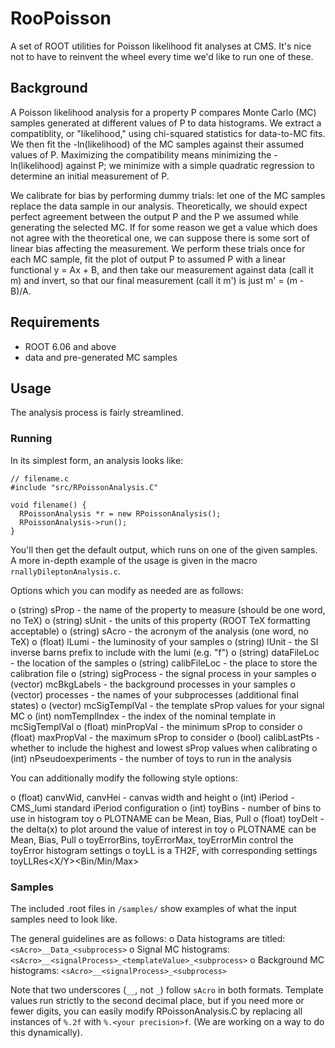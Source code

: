 # RooPoisson
A set of ROOT utilities for Poisson likelihood fit analyses at CMS. It's nice 
not to have to reinvent the wheel every time we'd like to run one of these.

## Background
A Poisson likelihood analysis for a property P compares Monte Carlo (MC) samples 
generated at different values of P to data histograms. We extract a compatiblity,
or "likelihood," using chi-squared statistics for data-to-MC fits. We then fit
the -ln(likelihood) of the MC samples against their assumed values of P. 
Maximizing the compatibility means minimizing the -ln(likelihood) against P; we
minimize with a simple quadratic regression to determine an initial measurement
of P.

We calibrate for bias by performing dummy trials: let one of the MC samples
replace the data sample in our analysis. Theoretically, we should expect perfect
agreement between the output P and the P we assumed while generating the 
selected MC. If for some reason we get a value which does not agree with the
theoretical one, we can suppose there is some sort of linear bias affecting the
measurement. We perform these trials once for each MC sample, fit the plot of
output P to assumed P with a linear functional y = Ax + B, and then take our
measurement against data (call it m) and invert, so that our final measurement
(call it m') is just m' = (m - B)/A.

## Requirements
 - ROOT 6.06 and above
 - data and pre-generated MC samples

## Usage

The analysis process is fairly streamlined.

### Running

In its simplest form, an analysis looks like:

    // filename.c
    #include "src/RPoissonAnalysis.C"

    void filename() {
      RPoissonAnalysis *r = new RPoissonAnalysis();
      RPoissonAnalysis->run();
    }

You'll then get the default output, which runs on one of the given samples. 
A more in-depth example of the usage is given in the macro
`rnallyDileptonAnalysis.c`.

Options which you can modify as needed are as follows:

 o (string) sProp - the name of the property to measure (should be one word, no TeX)
 o (string) sUnit - the units of this property (ROOT TeX formatting acceptable)
 o (string) sAcro - the acronym of the analysis (one word, no TeX)
 o (float)  lLumi - the luminosity of your samples
 o (string) lUnit - the SI inverse barns prefix to include with the lumi (e.g. "f")
 o (string) dataFileLoc  - the location of the samples
 o (string) calibFileLoc - the place to store the calibration file
 o (string) sigProcess - the signal process in your samples
 o (vector<TString>) mcBkgLabels - the background processes in your samples
 o (vector<string>)  processes - the names of your subprocesses (additional final states)
 o (vector<float>) mcSigTemplVal - the template sProp values for your signal MC
 o (int) nomTemplIndex - the index of the nominal template in mcSigTemplVal
 o (float) minPropVal - the minimum sProp to consider
 o (float) maxPropVal - the maximum sProp to consider
 o (bool) calibLastPts - whether to include the highest and lowest sProp values when calibrating
 o (int) nPseudoexperiments - the number of toys to run in the analysis

You can additionally modify the following style options:

 o (float) canvWid, canvHei - canvas width and height
 o (int) iPeriod - CMS_lumi standard iPeriod configuration
 o (int) toy<PLOTNAME>Bins - number of bins to use in histogram toy<PLOTNAME>
   o PLOTNAME can be Mean, Bias, Pull
 o (float) toy<PLOTNAME>Delt - the delta(x) to plot around the value of interest in toy<PLOTNAME>
   o PLOTNAME can be Mean, Bias, Pull
 o toyErrorBins, toyErrorMax, toyErrorMin control the toyError histogram settings
 o toyLL is a TH2F, with corresponding settings toyLLRes<X/Y><Bin/Min/Max>

### Samples

The included .root files in `/samples/` show examples of what the input samples
need to look like.

The general guidelines are as follows:
 o Data histograms are titled: `<sAcro>__Data_<subprocess>`
 o Signal MC histograms: `<sAcro>__<signalProcess>_<templateValue>_<subprocess>`
 o Background MC histograms: `<sAcro>__<signalProcess>_<subprocess>`

Note that two underscores (`__`, not `_`) follow `sAcro` in both formats. 
Template values run strictly to the second decimal place, but if you need more 
or fewer digits, you can easily modify RPoissonAnalysis.C by replacing all
instances of `%.2f` with `%.<your precision>f`. (We are working on a way to
do this dynamically).